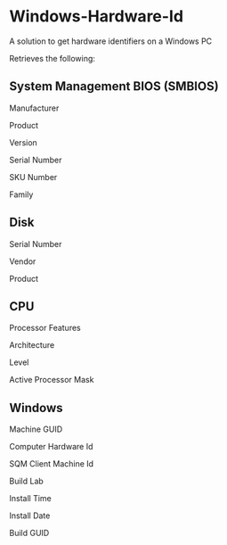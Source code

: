 # Windows-Hardware-Id
A solution to get hardware identifiers on a Windows PC

Retrieves the following:

System Management BIOS (SMBIOS)
-------------
Manufacturer

Product

Version

Serial Number

SKU Number

Family


Disk
-------------
Serial Number

Vendor

Product


CPU
-------------
Processor Features

Architecture

Level

Active Processor Mask


Windows
-------------
Machine GUID

Computer Hardware Id

SQM Client Machine Id

Build Lab

Install Time

Install Date

Build GUID
